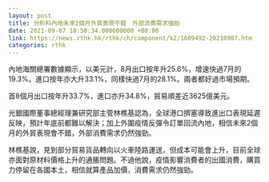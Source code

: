 ```yaml
---
layout: post
title: 分析料內地未來2個月外貿表現不錯　外部消費需求強勁
date: 2021-09-07 18:50:34.000000000 +08:00
link: https://news.rthk.hk/rthk/ch/component/k2/1609492-20210907.htm
categories: rthk
---
```


內地海關總署數據顯示，以美元計，8月出口按年升25.6%，增速快過7月的19.3%。進口按年亦大升33.1%，同樣快過7月的28.1%。兩者都好過市場預期。

首8個月出口按年升33.7%，進口亦升34.8%，貿易順差近3625億美元。

光銀國際董事總經理兼研究部主管林樵基認為，全球港口擠塞導致進出口表現延遲反映，預計年底前都難以解決；加上外圍疫情反彈令訂單回流內地，相信未來2個月的外貿表現會不錯，外部消費需求仍然強勁。

林樵基說，見到部分貿易貨品轉向以火車陸路運送，但成本可能會上升，目前全球亦面對原材料價格上升的通脹問題。不過他說，疫情影響消費者的出國消費，購買力停留在各國本土，相信就算產品加價，消費需求仍然強勁。

